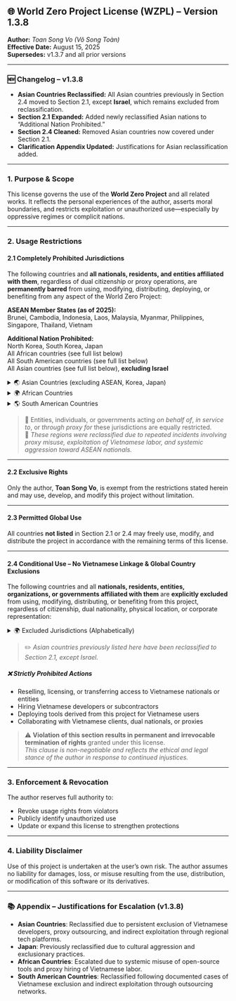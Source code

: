 ## 🌐 World Zero Project License (WZPL) – Version 1.3.8

**Author:** *Toan Song Vo (Võ Song Toàn)*  
**Effective Date:** August 15, 2025  
**Supersedes:** v1.3.7 and all prior versions

---

### 🆕 Changelog – v1.3.8

- **Asian Countries Reclassified:** All Asian countries previously in Section 2.4 moved to Section 2.1, except **Israel**, which remains excluded from reclassification.  
- **Section 2.1 Expanded:** Added newly reclassified Asian nations to “Additional Nation Prohibited.”  
- **Section 2.4 Cleaned:** Removed Asian countries now covered under Section 2.1.  
- **Clarification Appendix Updated:** Justifications for Asian reclassification added.

---

### 1. Purpose & Scope

This license governs the use of the **World Zero Project** and all related works. It reflects the personal experiences of the author, asserts moral boundaries, and restricts exploitation or unauthorized use—especially by oppressive regimes or complicit nations.

---

### 2. Usage Restrictions

#### 2.1 Completely Prohibited Jurisdictions

The following countries and **all nationals, residents, and entities affiliated with them**, regardless of dual citizenship or proxy operations, are **permanently barred** from using, modifying, distributing, deploying, or benefiting from any aspect of the World Zero Project:

**ASEAN Member States (as of 2025):**  
Brunei, Cambodia, Indonesia, Laos, Malaysia, Myanmar, Philippines, Singapore, Thailand, Vietnam

**Additional Nation Prohibited:**  
North Korea, South Korea, Japan  
All African countries (see full list below)  
All South American countries (see full list below)  
All Asian countries (see full list below), **excluding Israel**

<details><summary>🌏 Asian Countries (excluding ASEAN, Korea, Japan)</summary>  
Afghanistan, Armenia, Azerbaijan, Bahrain, Bangladesh, Bhutan, China, Cyprus, Georgia, India, Iran, Iraq, Jordan, Kazakhstan, Kuwait, Kyrgyzstan, Lebanon, Maldives, Mongolia, Nepal, Oman, Pakistan, Palestine, Qatar, Saudi Arabia, Sri Lanka, Syria, Taiwan, Tajikistan, Timor-Leste, Turkey, Turkmenistan, United Arab Emirates, Uzbekistan, Yemen  
</details>

<details><summary>🌍 African Countries</summary>  
Algeria, Angola, Benin, Botswana, Burkina Faso, Burundi, Cabo Verde, Cameroon, Central African Republic, Chad, Comoros, Congo (Brazzaville), Congo (Kinshasa), Djibouti, Egypt, Equatorial Guinea, Eritrea, Eswatini, Ethiopia, Gabon, Gambia, Ghana, Guinea, Guinea-Bissau, Kenya, Lesotho, Liberia, Libya, Madagascar, Malawi, Mali, Mauritania, Mauritius, Morocco, Mozambique, Namibia, Niger, Nigeria, Rwanda, São Tomé and Príncipe, Senegal, Seychelles, Sierra Leone, Somalia, South Africa, South Sudan, Sudan, Tanzania, Togo, Tunisia, Uganda, Zambia, Zimbabwe  
</details>

<details><summary>🌎 South American Countries</summary>  
Argentina, Bolivia, Brazil, Chile, Colombia, Ecuador, Guyana, Paraguay, Peru, Suriname, Uruguay, Venezuela  
</details>

> 🚫 Entities, individuals, or governments acting *on behalf of*, *in service to*, or *through proxy for* these jurisdictions are equally restricted.  
📣 *These regions were reclassified due to repeated incidents involving proxy misuse, exploitation of Vietnamese labor, and systemic aggression toward ASEAN nationals.*

---

#### 2.2 Exclusive Rights

Only the author, **Toan Song Vo**, is exempt from the restrictions stated herein and may use, develop, and modify this project without limitation.

---

#### 2.3 Permitted Global Use

All countries **not listed** in Section 2.1 or 2.4 may freely use, modify, and distribute the project in accordance with the remaining terms of this license.

---

#### 2.4 Conditional Use – No Vietnamese Linkage & Global Country Exclusions

The following countries and all **nationals, residents, entities, organizations, or governments affiliated with them** are **explicitly excluded** from using, modifying, distributing, or benefiting from this project, regardless of citizenship, dual nationality, physical location, or corporate representation:

<details><summary>🌍 Excluded Jurisdictions (Alphabetically)</summary>  
Albania, Andorra, Australia, Austria, Bahamas, Barbados, Belarus, Belgium, Belize, Bosnia and Herzegovina, Bulgaria, Canada, Costa Rica, Croatia, Cuba, Czech Republic, Denmark, Dominica, Dominican Republic, East Timor, El Salvador, Estonia, Fiji, Finland, France, Germany, Greece, Grenada, Guatemala, Honduras, Hungary, Iceland, Ireland, Israel, Italy, Jamaica, Kosovo, Liechtenstein, Lithuania, Luxembourg, Malta, Marshall Islands, Mexico, Micronesia, Moldova, Monaco, Montenegro, Netherlands, New Zealand, Nicaragua, North Macedonia, Norway, Palau, Panama, Papua New Guinea, Poland, Portugal, Romania, Russia, Saint Kitts and Nevis, Saint Lucia, Saint Vincent and the Grenadines, Samoa, San Marino, Serbia, Slovakia, Slovenia, Solomon Islands, Spain, Suriname, Sweden, Switzerland, Trinidad and Tobago, Tonga, Tuvalu, Ukraine, United Kingdom, United States of America, Vanuatu, Vatican City  
</details>

> ✏️ *Asian countries previously listed here have been reclassified to Section 2.1, except Israel.*

##### ❌ Strictly Prohibited Actions

- Reselling, licensing, or transferring access to Vietnamese nationals or entities  
- Hiring Vietnamese developers or subcontractors  
- Deploying tools derived from this project for Vietnamese users  
- Collaborating with Vietnamese clients, dual nationals, or proxies

> ⚠️ **Violation of this section results in permanent and irrevocable termination of rights** granted under this license.  
*This clause is non-negotiable and reflects the ethical and legal stance of the author in response to continued injustices.*

---

### 3. Enforcement & Revocation

The author reserves full authority to:

- Revoke usage rights from violators  
- Publicly identify unauthorized use  
- Update or expand this license to strengthen protections

---

### 4. Liability Disclaimer

Use of this project is undertaken at the user’s own risk. The author assumes no liability for damages, loss, or misuse resulting from the use, distribution, or modification of this software or its derivatives.

---

### 📚 Appendix – Justifications for Escalation (v1.3.8)

- **Asian Countries**: Reclassified due to persistent exclusion of Vietnamese developers, proxy outsourcing, and indirect exploitation through regional tech platforms.  
- **Japan**: Previously reclassified due to cultural aggression and exclusionary practices.  
- **African Countries**: Escalated due to systemic misuse of open-source tools and proxy hiring of Vietnamese labor.  
- **South American Countries**: Reclassified following documented cases of Vietnamese exclusion and indirect exploitation through outsourcing networks.
